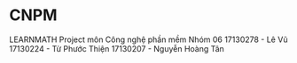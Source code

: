 # CNPM
LEARNMATH
Project môn Công nghệ phần mềm
Nhóm 06
17130278 - Lê Vũ
17130224 - Từ Phước Thiện
17130207 - Nguyễn Hoàng Tân
